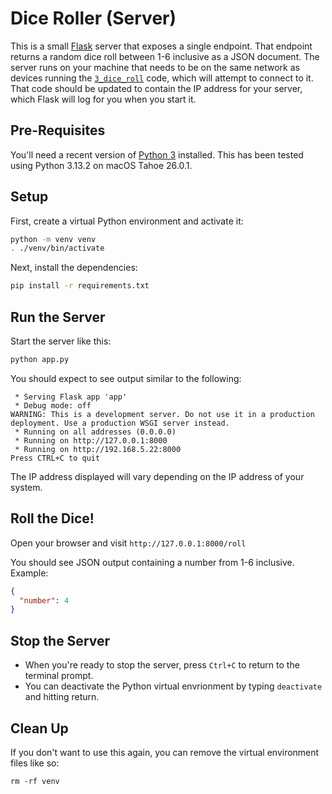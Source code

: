 # Dice Roller (Server)

This is a small [Flask](https://flask.palletsprojects.com/) server that exposes a single endpoint.  That endpoint returns a random dice roll between 1-6 inclusive as a JSON document. The server runs on your machine that needs to be on the same network as devices running the [`3_dice_roll`](../../3_dice_roll/) code, which will attempt to connect to it. That code should be updated to contain the IP address for your server, which Flask will log for you when you start it.

## Pre-Requisites

You'll need a recent version of [Python 3](https://www.python.org/downloads/) installed.  This has been tested using Python 3.13.2 on macOS Tahoe 26.0.1.

## Setup

First, create a virtual Python environment and activate it:

```bash
python -m venv venv
. ./venv/bin/activate
```

Next, install the dependencies:

```bash
pip install -r requirements.txt
```

## Run the Server

Start the server like this:

```bash
python app.py
```

You should expect to see output similar to the following:

```
 * Serving Flask app 'app'
 * Debug mode: off
WARNING: This is a development server. Do not use it in a production deployment. Use a production WSGI server instead.
 * Running on all addresses (0.0.0.0)
 * Running on http://127.0.0.1:8000
 * Running on http://192.168.5.22:8000
Press CTRL+C to quit
```

The IP address displayed will vary depending on the IP address of your system.

## Roll the Dice!

Open your browser and visit `http://127.0.0.1:8000/roll`

You should see JSON output containing a number from 1-6 inclusive.  Example:

```json
{
  "number": 4
}
```

## Stop the Server

* When you're ready to stop the server, press `Ctrl+C` to return to the terminal prompt. 
* You can deactivate the Python virtual envrionment by typing `deactivate` and hitting return.

## Clean Up

If you don't want to use this again, you can remove the virtual environment files like so:

```
rm -rf venv
```